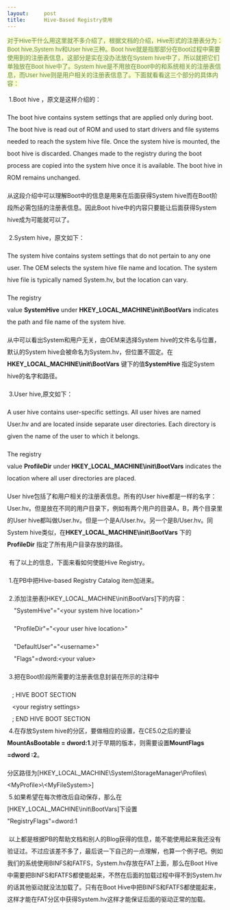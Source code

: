 ```yaml
---
layout:     post
title:      Hive-Based Registry使用
---
```

<div id="article_content" class="article_content clearfix csdn-tracking-statistics" data-pid="blog" data-mod="popu_307" data-dsm="post">
								            <link rel="stylesheet" href="https://csdnimg.cn/release/phoenix/template/css/ck_htmledit_views-f76675cdea.css">
						<div class="htmledit_views" id="content_views">
                
<span style="color:#638a4e;"><span style="background-color:#faffd0;"><span style="font-family:Arial;">对于Hive干什么用这里就不多介绍了，根据文档的介绍，Hive形式的注册表分为：Boot hive,System hv和User hive三种。Boot hive就是指那部分在Boot过程中需要使用到的注册表信息，这部分是实在没办法放在System hive中了，所以就把它们单独放在Boot hive中了。System
 hive是不用放在Boot中的和系统相关的注册表信息，而User hive则是用户相关的注册表信息了。下面就看看这三个部分的具体内容：<span></span></span></span></span>
<p><span style="font-size:14px;line-height:28px;"> 1.Boot hive ，原文是这样介绍的：</span></p>
<p><span style="font-size:14px;line-height:28px;">The boot hive contains system settings that are applied only during boot. The boot hive is read out of ROM and used to start drivers and file systems needed to reach the
 system hive file. Once the system hive is mounted, the boot hive is discarded. Changes made to the registry during the boot process are copied into the system hive once it is available. The boot hive
 in ROM remains unchanged.</span></p>
<p><span style="font-size:14px;line-height:28px;">从这段介绍中可以理解Boot中的信息是用来在后面获得System hive而在Boot阶段所必需包括的注册表信息。因此Boot hive中的内容只要能让后面获得System hive成为可能就可以了。</span></p>
<p><span style="font-size:14px;line-height:28px;"> 2.System hive，原文如下：</span></p>
<p><span style="font-size:14px;line-height:28px;">The system hive contains system settings that do not pertain to any one user. The OEM selects the system hive file name and location. The system hive file is typically
 named System.hv, but the location can vary.</span></p>
<p><span style="font-size:14px;line-height:28px;">The registry value<span> </span><strong style="line-height:28px;">SystemHive</strong><span> </span>under<span> </span><strong style="line-height:28px;">HKEY_LOCAL_MACHINE\init\BootVars</strong><span> </span>indicates
 the path and file name of the system hive.</span></p>
<p><span style="font-size:14px;line-height:28px;">从中可以看出System和用户无关，由OEM来选择System hive的文件名与位置，默认的System hive会被命名为System.hv，但位置不固定。在<strong style="line-height:28px;">HKEY_LOCAL_MACHINE\init\BootVars</strong><span> </span>键下的值<strong style="line-height:28px;">SystemHive </strong>指定System
 hive的名字和路径。</span></p>
<p><span style="font-size:14px;line-height:28px;"> 3.User hive,原文如下：</span></p>
<p><span style="font-size:14px;line-height:28px;">A user hive contains user-specific settings. All user hives are named User.hv and are located inside separate user directories. Each directory is given the name of the user to which it belongs.</span></p>
<p><span style="font-size:14px;line-height:28px;">The registry value<span> </span><strong style="line-height:28px;">ProfileDir</strong><span> </span>under<span> </span><strong style="line-height:28px;">HKEY_LOCAL_MACHINE\init\BootVars</strong><span> </span>indicates
 the location where all user directories are placed.</span></p>
<p><span style="font-size:14px;line-height:28px;">User hive包括了和用户相关的注册表信息。所有的User hive都是一样的名字：User.hv。但是放在不同的用户目录下，例如有两个用户的目录A，B，两个目录里的User hive都叫做User.hv。但是一个是A/User.hv。另一个是B/User.hv。同System hive类似，在<strong style="line-height:28px;">HKEY_LOCAL_MACHINE\init\BootVars</strong><span> </span>下的<strong style="line-height:28px;">ProfileDir</strong><span> </span>指定了所有用户目录存放的路径。</span></p>
<p><span style="font-size:14px;line-height:28px;"> 有了以上的信息，下面来看如何使能Hive Registry。</span></p>
<p><span style="font-size:14px;line-height:28px;"> 1.在PB中把Hive-based Registry Catalog item加进来。</span></p>
<p><span style="font-size:14px;line-height:28px;"> 2.添加注册表[HKEY_LOCAL_MACHINE\init\BootVars]下的内容：<br style="line-height:28px;">
    "SystemHive"="&lt;your system hive location&gt;"</span></p>
<p><span style="font-size:14px;line-height:28px;">    "ProfileDir"="&lt;your user hive location&gt;"</span></p>
<p><span style="font-size:14px;line-height:28px;">    "DefaultUser"="&lt;username&gt;"<br style="line-height:28px;">
    "Flags"=dword:&lt;your value&gt;</span></p>
<p><span style="font-size:14px;line-height:28px;"> 3.把在Boot阶段所需要的注册表信息封装在所示的注释中</span></p>
<p><span style="font-size:14px;line-height:28px;">   ; HIVE BOOT SECTION<br style="line-height:28px;">
   &lt;your registry settings&gt;<br style="line-height:28px;">
   ; END HIVE BOOT SECTION<br style="line-height:28px;">
 4.在存放System hive的分区，要做相应的设置，在CE5.0之后的要设<strong style="line-height:28px;">MountAsBootable = dword:1</strong>.对于早期的版本，则需要设置<strong style="line-height:28px;">MountFlags =dword :2</strong>。</span></p>
<p><span style="font-size:14px;line-height:28px;">分区路径为[HKEY_LOCAL_MACHINE\System\StorageManager\Profiles\&lt;MyProfile&gt;\&lt;MyFileSystem&gt;]<br style="line-height:28px;">
 5.如果希望在每次修改后自动保存，那么在[HKEY_LOCAL_MACHINE\init\BootVars]下设置                             "RegistryFlags"=dword:1</span></p>
<p><span style="font-size:14px;line-height:28px;"> 以上都是根据PB的帮助文档和别人的Blog获得的信息，能不能使用起来我还没有验证过。不过应该差不多了，最后说一下自己的一点理解，也算一个例子吧。例如我们的系统使用BINFS和FATFS，System.hv存放在FAT上面，那么在Boot Hive中需要把BINFS和FATFS都使能起来，不然在后面的加载过程中得不到System.hv的话其他驱动就没法加载了。只有在Boot Hive中把BINFS和FATFS都使能起来，这样才能在FAT分区中获得System.hv这样才能保证后面的驱动正常的加载。</span></p>
            </div>
                </div>